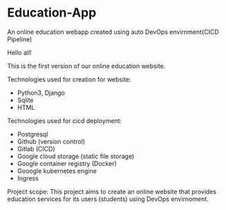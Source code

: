 # Education-App
An online education webapp created using auto DevOps envirnment(CICD Pipeline)

Hello all!

This is the first version of our online education website.

Technologies used for creation for website:

- Python3, Django
- Sqlite
- HTML

Technologies used for cicd deployment:
- Postgresql
- Github (version control)
- Gitlab (CICD)
- Google cloud storage (static file storage)
- Google container registry (Docker)
- Gooogle kubernetes engine
- Ingress

Project scope:
This project aims to create an online website that provides education services for its users (students) using DevOps envirnoment. 




